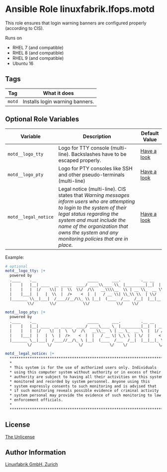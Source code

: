 # Ansible Role linuxfabrik.lfops.motd

This role ensures that login warning banners are configured properly (according to CIS).

Runs on

* RHEL 7 (and compatible)
* RHEL 8 (and compatible)
* RHEL 9 (and compatible)
* Ubuntu 16


## Tags

| Tag   | What it does |
| ---   | ------------ |
| `motd` | Installs login warning banners. |


## Optional Role Variables

| Variable | Description | Default Value |
| -------- | ----------- | ------------- |
| `motd__logo_tty` | Logo for TTY console (multi-line). Backslashes have to be escaped properly. | [Have a look](https://github.com/Linuxfabrik/lfops/blob/main/roles/motd/defaults/main.yml) |
| `motd__logo_pty` | Logo for PTY consoles like SSH and other pseudo-terminals (multi-line) | [Have a look](https://github.com/Linuxfabrik/lfops/blob/main/roles/motd/defaults/main.yml) |
| `motd__legal_notice` | Legal notice (multi-line). CIS states that *Warning messages inform users who are attempting to login to the system of their legal status regarding the system and must include the name of the organization that owns the system and any monitoring policies that are in place.* | [Have a look](https://github.com/Linuxfabrik/lfops/blob/main/roles/motd/defaults/main.yml) |

Example:
```yaml
# optional
motd__logo_tty: |+
  powered by
  .____    .__                       _____      ___.         .__ __
  |    |   |__| ____  __ _____  ____/ ____\\____ \\_ |_________|__|  | __
  |    |   |  |/    \\|  |  \\  \\/  /\\   __\\\\__  \\ | __ \\_  __ \\  |  |/ /
  |    |___|  |   |  \\  |  />    <  |  |   / __ \\| \\_\\ \\  | \\/  |    <
  |_______ \\__|___|  /____//__/\\_ \\ |__|  (____  /___  /__|  |__|__|_ \\
          \\/       \\/            \\/            \\/    \\/              \\/

motd__logo_pty: |+
  powered by
  .____    .__                       _____      ___.         .__ __
  |    |   |__| ____  __ _____  ____/ ____\____ \_ |_________|__|  | __
  |    |   |  |/    \|  |  \  \/  /\   __\\__  \ | __ \_  __ \  |  |/ /
  |    |___|  |   |  \  |  />    <  |  |   / __ \| \_\ \  | \/  |    <
  |_______ \__|___|  /____//__/\_ \ |__|  (____  /___  /__|  |__|__|_ \
          \/       \/            \/            \/    \/              \/

motd__legal_notice: |+
  ************************************************************************
  *                                                                      *
  * This system is for the use of authorized users only. Individuals     *
  * using this computer system without authority or in excess of their   *
  * authority are subject to having all their activities on this system  *
  * monitored and recorded by system personnel. Anyone using this        *
  * system expressly consents to such monitoring and is advised that     *
  * if such monitoring reveals possible evidence of criminal activity    *
  * system personal may provide the evidence of such monitoring to law   *
  * enforcement officials.                                               *
  *                                                                      *
  ************************************************************************
```


## License

[The Unlicense](https://unlicense.org/)


## Author Information

[Linuxfabrik GmbH, Zurich](https://www.linuxfabrik.ch)
